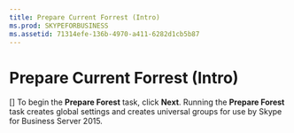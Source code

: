 ```yaml
---
title: Prepare Current Forrest (Intro)
ms.prod: SKYPEFORBUSINESS
ms.assetid: 71314efe-136b-4970-a411-6282d1cb5b87
---
```



# Prepare Current Forrest (Intro)
[]
To begin the **Prepare Forest** task, click **Next**. Running the **Prepare Forest** task creates global settings and creates universal groups for use by Skype for Business Server 2015.
  
    
    


